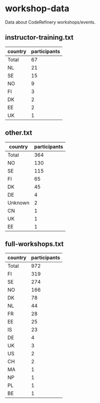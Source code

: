 # workshop-data

Data about CodeRefinery workshops/events.


## instructor-training.txt

| country   |   participants |
|-----------|----------------|
| Total     |             67 |
| NL        |             21 |
| SE        |             15 |
| NO        |              9 |
| FI        |              3 |
| DK        |              2 |
| EE        |              2 |
| UK        |              1 |


## other.txt

| country   |   participants |
|-----------|----------------|
| Total     |            364 |
| NO        |            130 |
| SE        |            115 |
| FI        |             65 |
| DK        |             45 |
| DE        |              4 |
| Unknown   |              2 |
| CN        |              1 |
| UK        |              1 |
| EE        |              1 |


## full-workshops.txt

| country   |   participants |
|-----------|----------------|
| Total     |            972 |
| FI        |            319 |
| SE        |            274 |
| NO        |            166 |
| DK        |             78 |
| NL        |             44 |
| FR        |             28 |
| EE        |             25 |
| IS        |             23 |
| DE        |              4 |
| UK        |              3 |
| US        |              2 |
| CH        |              2 |
| MA        |              1 |
| NP        |              1 |
| PL        |              1 |
| BE        |              1 |
